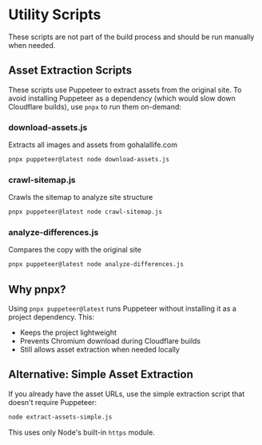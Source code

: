 # Utility Scripts

These scripts are not part of the build process and should be run manually when needed.

## Asset Extraction Scripts

These scripts use Puppeteer to extract assets from the original site. To avoid installing Puppeteer as a dependency (which would slow down Cloudflare builds), use `pnpx` to run them on-demand:

### download-assets.js
Extracts all images and assets from gohalallife.com
```bash
pnpx puppeteer@latest node download-assets.js
```

### crawl-sitemap.js
Crawls the sitemap to analyze site structure
```bash
pnpx puppeteer@latest node crawl-sitemap.js
```

### analyze-differences.js
Compares the copy with the original site
```bash
pnpx puppeteer@latest node analyze-differences.js
```

## Why pnpx?

Using `pnpx puppeteer@latest` runs Puppeteer without installing it as a project dependency. This:
- Keeps the project lightweight
- Prevents Chromium download during Cloudflare builds
- Still allows asset extraction when needed locally

## Alternative: Simple Asset Extraction

If you already have the asset URLs, use the simple extraction script that doesn't require Puppeteer:
```bash
node extract-assets-simple.js
```

This uses only Node's built-in `https` module.